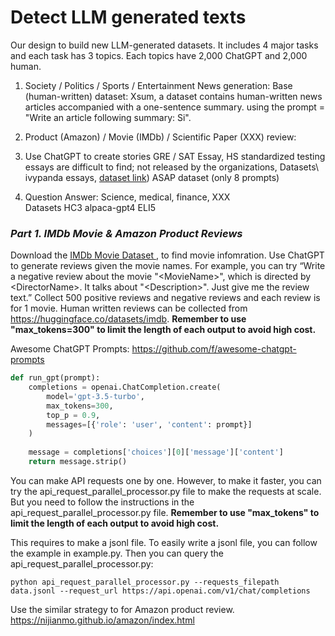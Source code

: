 # Detect LLM generated texts

Our design to build new LLM-generated datasets. It includes 4 major tasks and each task has 3 topics. Each topics have 2,000 ChatGPT and 2,000 human. 

1. Society / Politics / Sports / Entertainment News generation:
Base (human-written) dataset: Xsum, a dataset contains human-written news articles accompanied with a one-sentence summary.
using the prompt = "Write an article following summary: Si".

2. Product (Amazon) / Movie (IMDb) / Scientific Paper (XXX) review:

3. Use ChatGPT to create stories 
GRE / SAT Essay, HS standardized testing essays are difficult to find; not released by the organizations, Datasets\\
ivypanda essays, [dataset link](https://huggingface.co/datasets/qwedsacf/ivypanda-essays/)) ASAP dataset (only 8 prompts)

4. Question Answer: 
Science, medical, finance, XXX	
Datasets
HC3
alpaca-gpt4
ELI5

### *Part 1. IMDb Movie & Amazon Product Reviews* 

Download the [IMDb Movie Dataset ](https://github.com/sahildit/IMDB-Movies-Extensive-Dataset-Analysis/blob/master/data1/IMDb%20movies.csv), to find movie infomration. 
Use ChatGPT to generate reviews given the movie names. For example, you can try “Write a negative review about the movie "\<MovieName\>", which is directed by \<DirectorName\>. It talks about "\<Description\>". Just give me the review text.” Collect 500 positive reviews and negative reviews and each review is for 1 movie. Human written reviews can be collected from https://huggingface.co/datasets/imdb. **Remember to use "max_tokens=300" to limit the length of each output to avoid high cost.**

Awesome ChatGPT Prompts: https://github.com/f/awesome-chatgpt-prompts  

```python
def run_gpt(prompt):
    completions = openai.ChatCompletion.create(
        model='gpt-3.5-turbo',
        max_tokens=300,
        top_p = 0.9,
        messages=[{'role': 'user', 'content': prompt}]
    )
​
    message = completions['choices'][0]['message']['content']
    return message.strip()
```

You can make API requests one by one. However, to make it faster, you can try the api_request_parallel_processor.py file to make the requests at scale. But you need to follow the instructions in the api_request_parallel_processor.py file. **Remember to use "max_tokens" to limit the length of each output to avoid high cost.**

This requires to make a jsonl file. To easily write a jsonl file, you can follow the example in example.py. Then you can query the api_request_parallel_processor.py:
```
python api_request_parallel_processor.py --requests_filepath data.jsonl --request_url https://api.openai.com/v1/chat/completions
```
Use the similar strategy to for Amazon product review. https://nijianmo.github.io/amazon/index.html 
